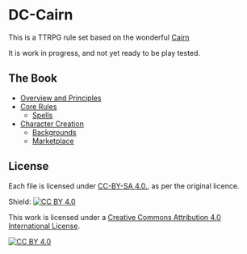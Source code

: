 # DC-Cairn

This is a TTRPG rule set based on the wonderful [Cairn](https://cairnrpg.com/)

It is work in progress, and not yet ready to be play tested.

## The Book

- [Overview and Principles](/overview-and-principles.md)
- [Core Rules](/core-rules.md)
  - [Spells](/spells.md)
- [Character Creation](/character-creation.md)
  - [Backgrounds](/backgrounds/backgrounds.md)
  - [Marketplace](/marketplace.md)

## License

Each file is licensed under [CC-BY-SA 4.0.](https://creativecommons.org/licenses/by-sa/4.0), as per the original licence.

Shield: [![CC BY 4.0][cc-by-shield]][cc-by]

This work is licensed under a
[Creative Commons Attribution 4.0 International License][cc-by].

[![CC BY 4.0][cc-by-image]][cc-by]

[cc-by]: http://creativecommons.org/licenses/by/4.0/
[cc-by-image]: https://i.creativecommons.org/l/by/4.0/88x31.png
[cc-by-shield]: https://img.shields.io/badge/License-CC%20BY%204.0-lightgrey.svg
